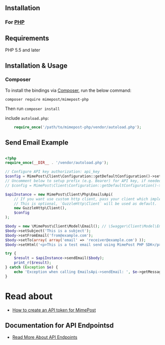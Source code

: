
## Installation

### For [PHP](https://www.php.net/)

## Requirements

PHP 5.5 and later

## Installation & Usage
### Composer

To install the bindings via [Composer](http://getcomposer.org/), run the below command:

```
composer require mimepost/mimepost-php

```

Then run `composer install`

include `autoload.php`:

```php
    require_once('/path/to/mimepost-php/vendor/autoload.php');
```

## Send Email Example

```php

<?php
require_once(__DIR__ . '/vendor/autoload.php');

// Configure API key authorization: api_key
$config = MimePost\Client\Configuration::getDefaultConfiguration()->setApiKey('X-Auth-Token', 'YOUR_API_KEY');
// Uncomment below to setup prefix (e.g. Bearer) for API key, if needed
// $config = MimePost\Client\Configuration::getDefaultConfiguration()->setApiKeyPrefix('X-Auth-Token', 'Bearer');

$apiInstance = new MimePost\Client\Php\EmailsApi(
    // If you want use custom http client, pass your client which implements `GuzzleHttp\ClientInterface`.
    // This is optional, `GuzzleHttp\Client` will be used as default.
    new GuzzleHttp\Client(),
    $config
);

$body = new \MimePost\Client\Model\Email(); // \Swagger\Client\Model\Email | Single Email object
$body->setSubject('This is a subject');
$body->setFromEmail('from@example.com');
$body->setTo(array( array('email' => 'receiver@example.com') )); 
$body->setHtml('<p>This is a test email send using MimePost PHP SDK</p>');

try {
    $result = $apiInstance->sendEmail($body);
    print_r($result);
} catch (Exception $e) {
    echo 'Exception when calling EmailsApi->sendEmail: ', $e->getMessage(), PHP_EOL;
}


```

# Read about 
* [How to create an API token for MimePost](https://mimepost.com/blog/how-to-create-an-api-token-for-mimepost/)

## Documentation for API Endpointsd

* [Read More About API Endpoints](https://github.com/mimepost/mimepost-php/blob/master/README.md)
